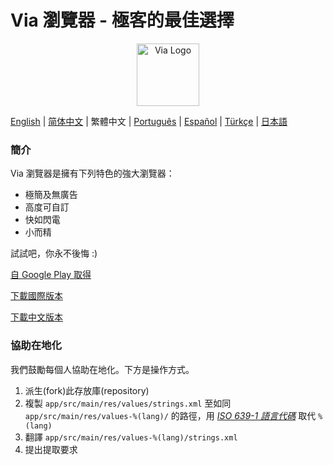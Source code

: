 # Via 瀏覽器 - 極客的最佳選擇

<div align="center"><img src="http://viayoo.com/en/images/logo.png" alt="Via Logo" height="100"/></div>

[English](./README.md) | [简体中文](./README_zh_CN.md) | 繁體中文 | [Português](./README_pt_BR.md) | [Español](./README_es_ES.md) | [Türkçe](./README_tr_TR.md) | [日本語](./README_ja_JP.md)

### 簡介

Via 瀏覽器是擁有下列特色的強大瀏覽器：

- 極簡及無廣告
- 高度可自訂
- 快如閃電
- 小而精

試試吧，你永不後悔 :)

[自 Google Play 取得](https://play.google.com/store/apps/details?id=mark.via.gp)

[下載國際版本](https://res.viayoo.com/v1/via-release.apk)

[下載中文版本](https://res.viayoo.com/v1/via-release-cn.apk)

### 協助在地化

我們鼓勵每個人協助在地化。下方是操作方式。

1. 派生(fork)此存放庫(repository)
2. 複製 `app/src/main/res/values/strings.xml` 至如同 `app/src/main/res/values-%(lang)/` 的路徑，用 [*ISO 639-1 語言代碼*](http://www.loc.gov/standards/iso639-2/php/code_list.php) 取代 `%(lang)`
3. 翻譯 `app/src/main/res/values-%(lang)/strings.xml`
4. 提出提取要求
